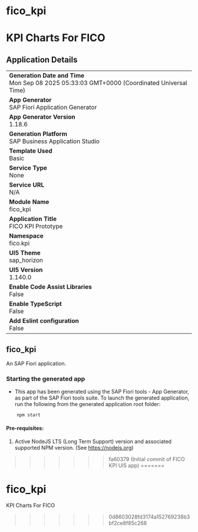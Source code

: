 
# fico_kpi
KPI Charts For FICO 
=======
## Application Details
|               |
| ------------- |
|**Generation Date and Time**<br>Mon Sep 08 2025 05:33:03 GMT+0000 (Coordinated Universal Time)|
|**App Generator**<br>SAP Fiori Application Generator|
|**App Generator Version**<br>1.18.6|
|**Generation Platform**<br>SAP Business Application Studio|
|**Template Used**<br>Basic|
|**Service Type**<br>None|
|**Service URL**<br>N/A|
|**Module Name**<br>fico_kpi|
|**Application Title**<br>FICO KPI Prototype|
|**Namespace**<br>fico.kpi|
|**UI5 Theme**<br>sap_horizon|
|**UI5 Version**<br>1.140.0|
|**Enable Code Assist Libraries**<br>False|
|**Enable TypeScript**<br>False|
|**Add Eslint configuration**<br>False|

## fico_kpi

An SAP Fiori application.

### Starting the generated app

-   This app has been generated using the SAP Fiori tools - App Generator, as part of the SAP Fiori tools suite.  To launch the generated application, run the following from the generated application root folder:

```
    npm start
```

#### Pre-requisites:

1. Active NodeJS LTS (Long Term Support) version and associated supported NPM version.  (See https://nodejs.org)


>>>>>>> fa60379 (Initial commit of FICO KPI UI5 app)
=======
# fico_kpi
KPI Charts For FICO 
>>>>>>> 0d8603028fd3174a152769238b3bf2ce8f85c268
